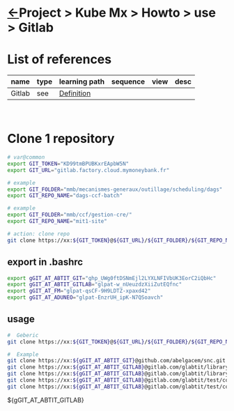 <head><link rel="stylesheet" href="../../../../md.css"/><script src="../../../md.js"></script></head>

[//]: #(Reference)
[Repo_Readme]:    ../list/object_list.md
[Gitlab_Whatis]:  ../whatis/gitlab_whatis.md

# [&larr;][Repo_Readme]Project > Kube Mx > Howto > use > Gitlab
# List of references
|name|type|learning path|sequence|view|desc|
|-|-|-|-|-|-|
|Gitlab|see|[Definition][Gitlab_Whatis]|
<br>

# Clone 1 repository
```bash
# var@common
export GIT_TOKEN="KD99tmBPUBKxrEApbW5N"
export GIT_URL="gitlab.factory.cloud.mymoneybank.fr"

# example
export GIT_FOLDER="mmb/mecanismes-generaux/outillage/scheduling/dags"
export GIT_REPO_NAME="dags-ccf-batch"

# example
export GIT_FOLDER="mmb/ccf/gestion-cre/"
export GIT_REPO_NAME="mit1-site"

# action: clone repo
git clone https://xx:${GIT_TOKEN}@${GIT_URL}/${GIT_FOLDER}/${GIT_REPO_NAME}.git
```


## export in .bashrc
```bash
export gGIT_AT_ABTIT_GIT="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"
export gGIT_AT_ABTIT_GITLAB="glpat-w_nUeuzdzXiiZutEQfnc"
export gGIT_AT_FM="glpat-qsCF-9H9LDTZ-xpaxd42"
export gGIT_AT_ADUNEO="glpat-EnzrUH_ipK-N7QSoavch"
```
## usage

```bash
#  Geberic
git clone https://xx:${GIT_TOKEN}@${GIT_URL}/${GIT_FOLDER}/${GIT_REPO_NAME}.git

#  Example
git clone https://xx:${gGIT_AT_ABTIT_GIT}@github.com/abelgacem/snc.git
git clone https://xx:${gGIT_AT_ABTIT_GITLAB}@gitlab.com/glabtit/library/docker/dockerfile.git
git clone https://xx:${gGIT_AT_ABTIT_GITLAB}@gitlab.com/glabtit/library/docker/dockerfile.git
git clone https://xx:${gGIT_AT_ABTIT_GITLAB}@gitlab.com/glabtit/test/copycat/std/std01.git
git clone https://xx:${gGIT_AT_ABTIT_GITLAB}@gitlab.com/glabtit/test/copycat/std/std01.git
```
${gGIT_AT_ABTIT_GITLAB}

[//]: #(Reference)
